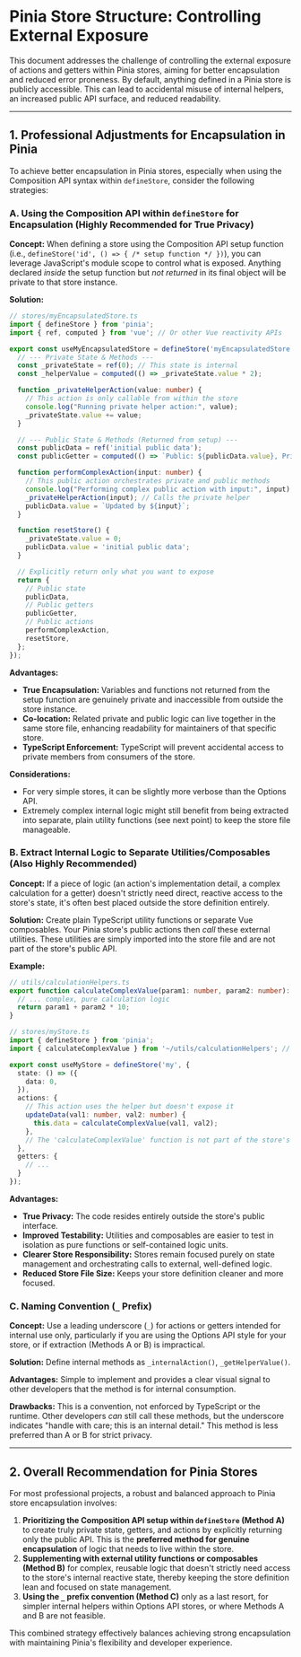 # Pinia Store Structure: Controlling External Exposure

This document addresses the challenge of controlling the external exposure of actions and getters within Pinia stores, aiming for better encapsulation and reduced error proneness. By default, anything defined in a Pinia store is publicly accessible. This can lead to accidental misuse of internal helpers, an increased public API surface, and reduced readability.

---

## 1. Professional Adjustments for Encapsulation in Pinia

To achieve better encapsulation in Pinia stores, especially when using the Composition API syntax within `defineStore`, consider the following strategies:

### A. Using the Composition API within `defineStore` for Encapsulation (Highly Recommended for True Privacy)

**Concept:** When defining a store using the Composition API setup function (i.e., `defineStore('id', () => { /* setup function */ })`), you can leverage JavaScript's module scope to control what is exposed. Anything declared *inside* the setup function but *not returned* in its final object will be private to that store instance.

**Solution:**
```typescript
// stores/myEncapsulatedStore.ts
import { defineStore } from 'pinia';
import { ref, computed } from 'vue'; // Or other Vue reactivity APIs

export const useMyEncapsulatedStore = defineStore('myEncapsulatedStore', () => {
  // --- Private State & Methods ---
  const _privateState = ref(0); // This state is internal
  const _helperValue = computed(() => _privateState.value * 2);

  function _privateHelperAction(value: number) {
    // This action is only callable from within the store
    console.log("Running private helper action:", value);
    _privateState.value += value;
  }

  // --- Public State & Methods (Returned from setup) ---
  const publicData = ref('initial public data');
  const publicGetter = computed(() => `Public: ${publicData.value}, Private Calc: ${_helperValue.value}`);

  function performComplexAction(input: number) {
    // This public action orchestrates private and public methods
    console.log("Performing complex public action with input:", input);
    _privateHelperAction(input); // Calls the private helper
    publicData.value = `Updated by ${input}`;
  }

  function resetStore() {
    _privateState.value = 0;
    publicData.value = 'initial public data';
  }

  // Explicitly return only what you want to expose
  return {
    // Public state
    publicData,
    // Public getters
    publicGetter,
    // Public actions
    performComplexAction,
    resetStore,
  };
});
````

**Advantages:**

  * **True Encapsulation:** Variables and functions not returned from the setup function are genuinely private and inaccessible from outside the store instance.
  * **Co-location:** Related private and public logic can live together in the same store file, enhancing readability for maintainers of that specific store.
  * **TypeScript Enforcement:** TypeScript will prevent accidental access to private members from consumers of the store.

**Considerations:**

  * For very simple stores, it can be slightly more verbose than the Options API.
  * Extremely complex internal logic might still benefit from being extracted into separate, plain utility functions (see next point) to keep the store file manageable.

### B. Extract Internal Logic to Separate Utilities/Composables (Also Highly Recommended)

**Concept:** If a piece of logic (an action's implementation detail, a complex calculation for a getter) doesn't strictly need direct, reactive access to the store's state, it's often best placed outside the store definition entirely.

**Solution:** Create plain TypeScript utility functions or separate Vue composables. Your Pinia store's public actions then *call* these external utilities. These utilities are simply imported into the store file and are not part of the store's public API.

**Example:**

```typescript
// utils/calculationHelpers.ts
export function calculateComplexValue(param1: number, param2: number): number {
  // ... complex, pure calculation logic
  return param1 + param2 * 10;
}

// stores/myStore.ts
import { defineStore } from 'pinia';
import { calculateComplexValue } from '~/utils/calculationHelpers'; // Internal import

export const useMyStore = defineStore('my', {
  state: () => ({
    data: 0,
  }),
  actions: {
    // This action uses the helper but doesn't expose it
    updateData(val1: number, val2: number) {
      this.data = calculateComplexValue(val1, val2);
    },
    // The 'calculateComplexValue' function is not part of the store's public API
  },
  getters: {
    // ...
  }
});
```

**Advantages:**

  * **True Privacy:** The code resides entirely outside the store's public interface.
  * **Improved Testability:** Utilities and composables are easier to test in isolation as pure functions or self-contained logic units.
  * **Clearer Store Responsibility:** Stores remain focused purely on state management and orchestrating calls to external, well-defined logic.
  * **Reduced Store File Size:** Keeps your store definition cleaner and more focused.

### C. Naming Convention (`_` Prefix)

**Concept:** Use a leading underscore (`_`) for actions or getters intended for internal use only, particularly if you are using the Options API style for your store, or if extraction (Methods A or B) is impractical.

**Solution:** Define internal methods as `_internalAction()`, `_getHelperValue()`.

**Advantages:** Simple to implement and provides a clear visual signal to other developers that the method is for internal consumption.

**Drawbacks:** This is a convention, not enforced by TypeScript or the runtime. Other developers *can* still call these methods, but the underscore indicates "handle with care; this is an internal detail." This method is less preferred than A or B for strict privacy.

-----

## 2\. Overall Recommendation for Pinia Stores

For most professional projects, a robust and balanced approach to Pinia store encapsulation involves:

1.  **Prioritizing the Composition API setup within `defineStore` (Method A)** to create truly private state, getters, and actions by explicitly returning only the public API. This is the **preferred method for genuine encapsulation** of logic that needs to live within the store.
2.  **Supplementing with external utility functions or composables (Method B)** for complex, reusable logic that doesn't strictly need access to the store's internal reactive state, thereby keeping the store definition lean and focused on state management.
3.  **Using the `_` prefix convention (Method C)** only as a last resort, for simpler internal helpers within Options API stores, or where Methods A and B are not feasible.

This combined strategy effectively balances achieving strong encapsulation with maintaining Pinia's flexibility and developer experience.
